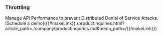 ### Throttling

<div class="api400-carousel-text">
Manage API Performance to prevent Distributed Denial of Service Attacks.
</div>

<div markdown="1">
<div class="api400-schedule-button"  markdown="1">[Schedule a demo]({{#makeLink}}./productinquiries.html?article_path=./company/productinquiries.md&menu_path=/{{/makeLink}}) </div>
</div>